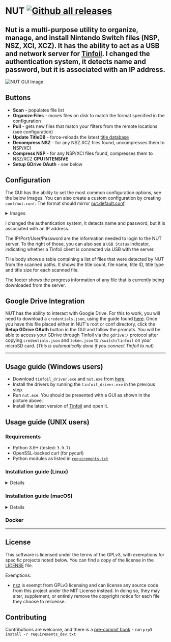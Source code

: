 # NUT [![Github all releases](https://img.shields.io/github/downloads/blawar/nut/total.svg)](https://GitHub.com/blawar/nut/releases/)

Nut is a multi-purpose utility to organize, manage, and install Nintendo Switch files (NSP, NSZ, XCI, XCZ).
It has the ability to act as a USB and network server for [Tinfoil](https://tinfoil.io/Download#download).
I changed the authentication system, it detects name and password, but it is associated with an IP address.
------

![NUT GUI Image](./images/gui_files.jpg)


## Buttons
 - **Scan** - populates file list
 - **Organize Files** - moves files on disk to match the format specified in the configuration
 - **Pull** - gets new files that match your filters from the remote locations (see configuration)
 - **Update TitleDB** - force-reloads the latest [title database](https://github.com/blawar/titledb)
 - **Decompress NSZ** - for any NSZ.XCZ files found, uncompresses them to NSP/XCI
 - **Compress NSP** - for any NSP/XCI files found, compresses them to NSZ/XCZ **CPU INTENSIVE**
 - **Setup GDrive OAuth** - see below

## Configuration

The GUI has the ability to set the most common configuration options, see the below images. You can also create a custom configuration by creating `conf/nut.conf`. The format should mirror [nut.default.conf](https://github.com/blawar/nut/blob/master/conf/nut.default.conf).

<details>
<summary>Images</summary>

![Filters](./images/gui_filters.jpg)
![Local Paths](./images/gui_scan1.jpg)
![Local Scan](./images/gui_scan1.jpg)
![Remote Scan](./images/gui_scan2.jpg)
</details>

I changed the authentication system, it detects name and password, but it is associated with an IP address.

The IP/Port/User/Password are the information needed to login to the NUT server. To the right of those, you can also see a `USB Status` indicator, indicating whether a Tinfoil client is connected via USB with the server.

THe body shows a table containing a list of files that were detected by NUT from the scanned paths. It shows the title count, file name, title ID, title type and title size for each scanned file.

The footer shows the progress information of any file that is currently being downloaded from the server.

## Google Drive Integration
NUT has the ability to interact with Google Drive. For this to work, you will need to download a `credentials.json`, using the guide found [here](https://developers.google.com/workspace/guides/create-credentials). Once you have this file placed either in NUT's root or conf directory, click the **Setup GDrive OAuth** button in the GUI and follow the prompts. You will be able to access your GDrive through Tinfoil via the `gdrive:/` protocol after copying `credentials.json` and `token.json` to `/switch/tinfoil` on your microSD card. (*This is automatically done if you connect Tinfoil to nut*)

------

## Usage guide (Windows users)
* Download `tinfoil_driver.exe` and `nut.exe` from [here](https://github.com/blawar/nut/releases/latest).
* Install the drivers by running the `tinfoil_driver.exe` in the previous step.
* Run `nut.exe`. You should be presented with a GUI as shown in the picture above.
* Install the latest version of [Tinfoil](https://tinfoil.io/Download#download) and open it.


## Usage guide (UNIX users)

### Requirements
* Python 3.9+ (tested: `3.9.7`)
* OpenSSL-backed curl (for pycurl)
* Python modules as listed in [`requirements.txt`](requirements.txt)

### Installation guide (Linux)

<details>
<summary>Details</summary>

* Install Python 3.9+ from your preferred package manager, along with the `libusb`, `python3-pip` & `python3-pyqt5` packages
* Install `curl` with the openssl backend - install `libssl-dev` (ie, `apt install libssl-dev libcurl4-openssl-dev`)
* Clone this repository to desired directory and change your working directory to the cloned repository
* Install the PIP modules with the following command `pip3 install -r requirements.txt`. If you previously tried installing pycurl and get the error `libcurl link-time ssl backend (openssl) is different from compile-time ssl backend (none/other)`, uninstall it, make sure to follow step 2 again (installing curl with the openssl backend), and `pip3 install pycurl --no-cache-dir`
* Add the following code snippet to `/etc/udev/rules.d/99-switch.rules` using your favorite editor and reload (`udevadm control --reload`). Note: you may need to *Disable MTP* within Tinfoil and replace the group user with another that exists on your system. (based on [this comment](https://github.com/blawar/nut/issues/284#issuecomment-866059890))
```
SUBSYSTEM=="usb", ATTRS{idVendor}=="057e", ATTRS{idProduct}=="3000", GROUP="plugdev"
SUBSYSTEM=="usb", ATTRS{idVendor}=="16c0", ATTRS{idProduct}=="27e2", GROUP="plugdev"
```
* Run `python3 nut_gui.py` to launch the application. (`python3 nut.py` for CLI)
</details>

### Installation guide (macOS)

<details>
<summary>Details</summary>

* Install Python 3.9 and PyQt5 via Homebrew (`brew install python@3.9 pyqt@5`)
* Install pyenv: [pyenv](https://github.com/pyenv/pyenv) + [pyenv-virtualenv](https://github.com/pyenv/pyenv-virtualenv) (`brew install pyenv pyenv-virtualenv` and follow install directions)
* Install `libusb` (`brew install libusb`)
* Install `curl` with the openssl backend (`brew uninstall --ignore-dependencies curl && brew install curl`)
* Install Python 3.9.7 with pyenv and set it as the default (`pyenv install 3.9.7 && pyenv global 3.9.7`)
* Load the system python's site-packages via pyenv's python. This is required to use PyQT5 from Homebrew.
  - Get the Homebrew Python site-packages path (via `brew info python@3.9`).
  - Add it to the load path of your pyenv's Python install (cd `pyenv root`).
  - To do this, go to the site packages directory of your pyenv install (ie. `$HOME/.pyenv/versions/3.9.7/lib/python3.9/site-packages`) and create an file named `homebrew.pth` containing the path for Homebrew Python's site packages directory (ie. `/opt/homebrew/lib/python3.9/site-packages`)
  - For example, for M1, it would be: `cd $HOME/.pyenv/versions/3.9.7/lib/python3.9/site-packages && echo "/opt/homebrew/lib/python3.9/site-packages" >> homebrew.pth`
* Clone this repository to desired directory and change your working directory to the cloned repository
* Create a virtualenv and activate it. Note that your python path will be different if not on M1. (`pyenv virtualenv --system-site-packages --python=/opt/homebrew/bin/python3 nut && source activate nut`)
* Install wheel (`pip install wheel`)
* Install pycurl using the below.
```
on M1:
PYCURL_SSL_LIBRARY=openssl LDFLAGS="-L/opt/homebrew/opt/openssl/lib" CPPFLAGS="-I/opt/homebrew/opt/openssl/include" pip install pycurl
on Intel:
PYCURL_SSL_LIBRARY=openssl LDFLAGS="-L/usr/local/opt/openssl/lib" CPPFLAGS="-I/usr/local/opt/openssl/include" pip install pycurl --compile --no-cache-dir
```
* Install all other dependencies (`pip install -r requirements.txt`)
* Run `python nut.py` for CLI. Run `python3 nut_gui.py` to launch the application (this will *only* work if PyQT from Homebrew was succesfully installed via directions above)
</details>

### Docker



------

## License
This software is licensed under the terms of the GPLv3, with exemptions for specific projects noted below.
You can find a copy of the license in the [LICENSE](./LICENSE) file.

Exemptions:
* [nsz](https://github.com/nicoboss/nsz) is exempt from GPLv3 licensing and can license any source code from this project under the MIT License instead. In doing so, they may alter, supplement, or entirely remove the copyright notice for each file they choose to relicense.

## Contributing

Contributions are welcome, and there is a [pre-commit hook](https://pre-commit.com/#install) - run `pip3 install -r requirements_dev.txt`
